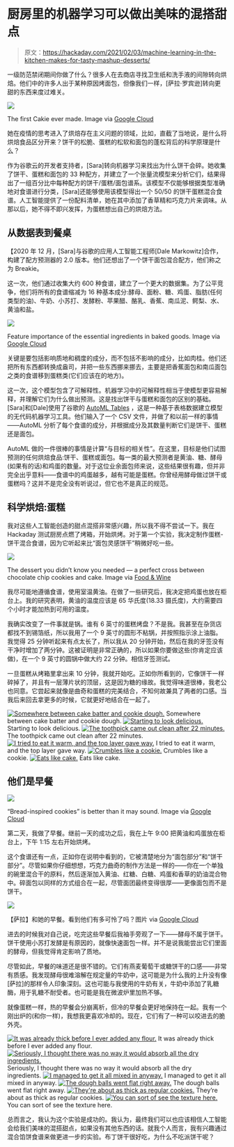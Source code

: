 # 厨房里的机器学习可以做出美味的混搭甜点

> 原文：<https://hackaday.com/2021/02/03/machine-learning-in-the-kitchen-makes-for-tasty-mashup-desserts/>

一级防范禁闭期间你做了什么？很多人在去商店寻找卫生纸和洗手液的间隙转向烘焙。他们中的许多人出于某种原因烤面包，但像我们一样，[萨拉·罗宾逊]转向更甜的东西来度过难关。

[![](img/489aacc48dd99501bcb7827060261487.png)](https://hackaday.com/wp-content/uploads/2021/01/sarah-cakie.png)

The first Cakie ever made. Image via [Google Cloud](https://cloud.google.com/blog/topics/developers-practitioners/baking-recipes-made-ai)

她在疫情的思考进入了烘焙存在主义问题的领域，比如，直截了当地说，是什么将烘焙食品区分开来？饼干的松脆、蛋糕的松软和面包的蓬松背后的科学原理是什么？

作为谷歌云的开发者支持者，[Sara]转向机器学习来找出为什么饼干会碎。她收集了饼干、蛋糕和面包的 33 种配方，并建立了一个张量流模型来分析它们，结果得出了一组百分比中每种配方的饼干/蛋糕/面包谱系。该模型不仅能够根据类型准确地对食谱进行分类，[Sara]还能够使用该模型得出一个 50/50 的饼干蛋糕混合食谱。人工智能提供了一份配料清单，她在其中添加了香草精和巧克力片来调味。从那以后，她不得不即兴发挥，为蛋糕想出自己的烘焙方法。

## 从数据表到餐桌

【2020 年 12 月，[Sara]与谷歌的应用人工智能工程师[Dale Markowitz]合作，构建了配方预测器的 2.0 版本。他们还想出了一个饼干面包混合配方，他们称之为 Breakie。

这一次，他们通过收集大约 600 种食谱，建立了一个更大的数据集。为了公平竞争，他们将所有的食谱缩减为 16 种基本成分:酵母、面粉、糖、鸡蛋、脂肪(任何类型的油)、牛奶、小苏打、发酵粉、苹果醋、酪乳、香蕉、南瓜泥、鳄梨、水、黄油和盐。

[![](img/d54d7dd90819e7e4ece8f862c0985697.png)](https://hackaday.com/wp-content/uploads/2021/01/feature-importance.png)

Feature importance of the essential ingredients in baked goods. Image via [Google Cloud](https://cloud.google.com/blog/topics/developers-practitioners/baking-recipes-made-ai)

关键是要包括影响质地和稠度的成分，而不包括不影响的成分，比如肉桂。他们还把所有东西都转换成盎司，并把一些东西挪来挪去，主要是把香蕉面包和南瓜面包之类的食谱移到蛋糕类(它们应该在的地方)。

这一次，这个模型包含了可解释性。机器学习中的可解释性相当于使模型更容易解释，并理解它们为什么做出预测。这是找出饼干与蛋糕和面包的区别的基础。[Sara]和[Dale]使用了谷歌的 [AutoML Tables](https://cloud.google.com/automl-tables) ，这是一种基于表格数据建立模型的无代码机器学习工具。他们输入了一个 CSV 文件，并做了和以前一样的事情——AutoML 分析了每个食谱的成分，并根据成分及其数量判断它们是饼干、蛋糕还是面包。

AutoML 做的一件很棒的事情是计算“与目标的相关性”。在这里，目标是他们试图预测的任何烘焙食品:饼干、蛋糕或面包。每一类的最大预测者是黄油、糖、酵母(如果有的话)和鸡蛋的数量。对于这位业余面包师来说，这些结果很有趣，但并非完全出乎意料——食谱中的鸡蛋越多，越有可能是蛋糕。你曾经用酵母做过饼干或蛋糕吗？这并不是完全没有听说过，但它也不是真正的规范。

## 科学烘焙:蛋糕

我对这些人工智能创造的甜点混搭非常感兴趣，所以我不得不尝试一下。我在 Hackaday 测试厨房点燃了烤箱，开始烘烤。对于第一个实验，我决定制作蛋糕-饼干混合食谱，因为它听起来比“面包灵感饼干”稍微好吃一些。

[![](img/f0f075a8db26ba3fa4bef89446ea52bf.png)](https://hackaday.com/wp-content/uploads/2021/01/cakie.png)

The dessert you didn’t know you needed — a perfect cross between chocolate chip cookies and cake. Image via [Food & Wine](https://www.foodandwine.com/news/google-ai-invents-new-dessert-recipes-cakie-breakie)

我尽可能地遵循食谱，使用室温黄油。在做了一些研究后，我决定把鸡蛋也放在柜台上。我的研究表明，黄油的温度应该是 65 华氏度(18.33 摄氏度)，大约需要四个小时才能加热到可用的温度。

我确实改变了一件事就是锅。谁有 6 英寸的蛋糕烤盘？不是我。我甚至在杂货店都找不到锡箔纸，所以我用了一个 9 英寸的圆形不粘锅，并按照指示涂上油脂。我觉得 25 分钟听起来有点太长了，所以我从 20 分钟开始，然后在我的牙签没有干净时增加了两分钟。这被证明是非常正确的，所以如果你要做这些(你肯定应该做)，在一个 9 英寸的圆锅中做大约 22 分钟。相信牙签测试。

一旦蛋糕从烤箱里拿出来 10 分钟，我就开始吃。正如你所看到的，它像饼干一样碎掉了，并且有一层薄片状的顶层，这是因为糖的缘故。我觉得味道很棒，我老公也同意。它尝起来就像是曲奇和蛋糕的完美结合，不知何故兼具了两者的口感。当我后来回去拿更多的时候，它就更好地结合在一起了。

 [![Somewhere between cake batter and cookie dough.](img/ad2f11f5dc1c39aa6e6e382ef6929940.png "01-cakie")](https://hackaday.com/2021/02/03/machine-learning-in-the-kitchen-makes-for-tasty-mashup-desserts/20210120_122744_hdr/) Somewhere between cake batter and cookie dough. [![Starting to look delicious.](img/72d9e080acfb7bb88a1a3910234f7722.png "02-cakie")](https://hackaday.com/2021/02/03/machine-learning-in-the-kitchen-makes-for-tasty-mashup-desserts/20210120_124222_hdr/) Starting to look delicious. [![The toothpick came out clean after 22 minutes.](img/c748525f06447a38275b3ab9ec6e72f4.png "03-cakie")](https://hackaday.com/2021/02/03/machine-learning-in-the-kitchen-makes-for-tasty-mashup-desserts/20210120_130906_hdr/) The toothpick came out clean after 22 minutes. [![I tried to eat it warm, and the top layer gave way.](img/37afb775ab8081394b09b8d3315622e3.png "04-cakie")](https://hackaday.com/2021/02/03/machine-learning-in-the-kitchen-makes-for-tasty-mashup-desserts/20210120_131104_hdr/) I tried to eat it warm, and the top layer gave way. [![Crumbles like a cookie.](img/c5b38642e2ab4277bb9e3f2e830b58a6.png "05-cakie")](https://hackaday.com/2021/02/03/machine-learning-in-the-kitchen-makes-for-tasty-mashup-desserts/20210120_131353_hdr/) Crumbles like a cookie. [![Eats like cake.](img/8bd0499b527a49712dcd5b64f2d4da87.png "06-cakie")](https://hackaday.com/2021/02/03/machine-learning-in-the-kitchen-makes-for-tasty-mashup-desserts/20210120_141957_hdr/) Eats like cake.

## 他们是早餐

[![](img/43db01c0dfbf311ae598acc57942a228.png)](https://hackaday.com/wp-content/uploads/2021/01/breakie.jpg)

“Bread-inspired cookies” is better than it may sound. Image via [Google Cloud](https://cloud.google.com/blog/topics/developers-practitioners/baking-recipes-made-ai)

第二天，我做了早餐。继前一天的成功之后，我在上午 9:00 把黄油和鸡蛋放在柜台上，下午 1:15 左右开始烘烤。

这个食谱还有一点，正如你在说明中看到的，它被清楚地分为“面包部分”和“饼干部分”。尽管如果你仔细想想，巧克力曲奇的制作方法是一样的——你在一个单独的碗里混合干的原料，然后逐渐加入黄油、红糖、白糖、鸡蛋和香草的奶油混合物中。碎面包以同样的方式组合在一起，尽管面团最终变得很厚——更像面包而不是饼干。

[![](img/b052e3d512393e1263deb6985c34b9f0.png)](https://hackaday.com/wp-content/uploads/2021/01/sarah-breakies.png) 

【萨拉】和她的早餐。看到他们有多可怜了吗？图片 via [Google Cloud](https://cloud.google.com/blog/topics/developers-practitioners/baking-recipes-made-ai)

进去的时候我对自己说，吃完这些早餐后我袖手旁观了一下——酵母不属于饼干。饼干使用小苏打发酵是有原因的，就像快速面包一样。并不是说我能尝出它们里面的酵母，但我觉得肯定影响了质地。

尽管如此，早餐的味道还是很不错的。它们有燕麦葡萄干或糖饼干的口感——非常有质感。我发现酵母很难溶解在规定量的牛奶中，这可能是为什么我的上升没有像[萨拉]的那样令人印象深刻。这也可能与我使用的牛奶有关，牛奶中添加了乳糖酶，用于乳糖不耐受者。也可能是我在微波炉里加热不够。

就像蛋糕一样，热的早餐会分崩离析，但冷的早餐会更好地保持在一起。我有一个刚出炉的(和你一样)，我想我更喜欢冷却的。现在，它们有了一种可以咬进去的脆外壳。

 [![It was already thick before I ever added any flour.](img/ef291345f2de7342f4566b275c28d09e.png "01-breakies")](https://hackaday.com/2021/02/03/machine-learning-in-the-kitchen-makes-for-tasty-mashup-desserts/01-breakies/) It was already thick before I ever added any flour. [![Seriously, I thought there was no way it would absorb all the dry ingredients.](img/74ca02a7449c6fc3ba0d3d0ebad2a5c3.png "02-breakies")](https://hackaday.com/2021/02/03/machine-learning-in-the-kitchen-makes-for-tasty-mashup-desserts/02-breakies/) Seriously, I thought there was no way it would absorb all the dry ingredients. [![I managed to get it all mixed in anyway.](img/700d453532f6cf4c00f31b09468b8f63.png "03-breakies")](https://hackaday.com/2021/02/03/machine-learning-in-the-kitchen-makes-for-tasty-mashup-desserts/03-breakies/) I managed to get it all mixed in anyway. [![The dough balls went flat right away.](img/7a535538e49731dafd8e94246211b608.png "04-breakies")](https://hackaday.com/2021/02/03/machine-learning-in-the-kitchen-makes-for-tasty-mashup-desserts/04-breakies/) The dough balls went flat right away. [![They're about as thick as regular cookies.](img/648bab315d8f202059494adde72aa09f.png "05-breakies")](https://hackaday.com/2021/02/03/machine-learning-in-the-kitchen-makes-for-tasty-mashup-desserts/05-breakies/) They’re about as thick as regular cookies. [![You can sort of see the texture here.](img/dd511ab912f87195184cf1e0e1e7dc2c.png "06-breakies")](https://hackaday.com/2021/02/03/machine-learning-in-the-kitchen-makes-for-tasty-mashup-desserts/06-breakies/) You can sort of see the texture here.

总而言之，我认为这个实验是成功的。我认为，最终我们可以也应该相信人工智能会给我们美味的混搭甜点，如果没有其他东西的话。就我个人而言，我有兴趣通过混合馅饼食谱来做更进一步的实验。布丁饼干很好吃，为什么不吃派饼干呢？